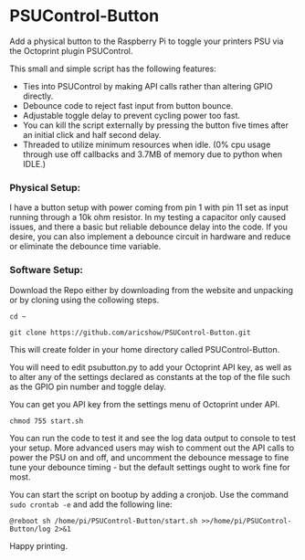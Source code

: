 # PSUControl-Button
Add a physical button to the Raspberry Pi to toggle your printers PSU via the Octoprint plugin PSUControl.

This small and simple script has the following features:

* Ties into PSUControl by making API calls rather than altering GPIO directly.
* Debounce code to reject fast input from button bounce.
* Adjustable toggle delay to prevent cycling power too fast.
* You can kill the script externally by pressing the button five times after an initial click and half second delay.
* Threaded to utilize minimum resources when idle. (0% cpu usage through use off callbacks and 3.7MB of memory due to python when IDLE.)

### Physical Setup:

I have a button setup with power coming from pin 1 with pin 11 set as input running through a 10k ohm resistor. In my testing a capacitor only caused issues, and there a basic but reliable debounce delay into the code. If you desire, you can also implement a debounce circuit in hardware and reduce or eliminate the debounce time variable.

### Software Setup:

Download the Repo either by downloading from the website and unpacking or by cloning using the collowing steps.

`cd ~`

`git clone https://github.com/aricshow/PSUControl-Button.git`


This will create folder in your home directory called PSUControl-Button.

You will need to edit psubutton.py to add your Octoprint API key, as well as to alter any of the settings declared as constants at the top of the file such as the GPIO pin number and toggle delay.

You can get you API key from the settings menu of Octoprint under API.

`chmod 755 start.sh`

You can run the code to test it and see the log data output to console to test your setup. More advanced users may wish to comment out the API calls to power the PSU on and off, and uncomment the debounce message to fine tune your debounce timing - but the default settings ought to work fine for most.

You can start the script on bootup by adding a cronjob. Use the command `sudo crontab -e` and add the following line:

`@reboot sh /home/pi/PSUControl-Button/start.sh >>/home/pi/PSUControl-Button/log 2>&1`

Happy printing.
